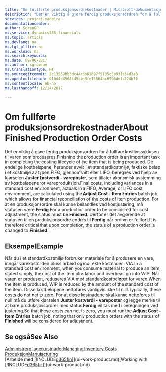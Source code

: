 ```yaml
---
title: "Om fullførte produksjonsordrekostnader | Microsoft-dokumentasjon"
description: "Det er viktig å gjøre ferdig produksjonsordren for å fullføre kostlivssyklusen til varen som produseres. De endelige kostbeløpene, herunder avvik i et standardkostmiljø, faktiske beløp i et kostmiljø av typen FIFO, gjennomsnitt eller LIFO, beregnes ved hjelp av kjørselen **Juster kostverdi - vareposter**."
services: project-madeira
documentationcenter: 
author: SorenGP
ms.service: dynamics365-financials
ms.topic: article
ms.devlang: na
ms.tgt_pltfrm: na
ms.workload: na
ms.search.keywords: 
ms.date: 09/06/2017
ms.author: sgroespe
ms.translationtype: HT
ms.sourcegitcommit: 2c13559bb3dc44cdb61697f5135c5b931e34d2a8
ms.openlocfilehash: 010d4d4568f45cbe8fe13864ac6996de1e224b76
ms.contentlocale: nb-no
ms.lasthandoff: 12/14/2017

---
```

# <a name="about-finished-production-order-costs"></a><span data-ttu-id="369bf-104">Om fullførte produksjonsordrekostnader</span><span class="sxs-lookup"><span data-stu-id="369bf-104">About Finished Production Order Costs</span></span>
<span data-ttu-id="369bf-105">Det er viktig å gjøre ferdig produksjonsordren for å fullføre kostlivssyklusen til varen som produseres.</span><span class="sxs-lookup"><span data-stu-id="369bf-105">Finishing the production order is an important task in completing the costing lifecycle of the item that is being produced.</span></span> <span data-ttu-id="369bf-106">De endelige kostbeløpene, herunder avvik i et standardkostmiljø, faktiske beløp i et kostmiljø av typen FIFO, gjennomsnitt eller LIFO, beregnes ved hjelp av kjørselen **Juster kostverdi - vareposter**, som tillater økonomisk avstemming av kostbeløpene for vareproduksjon.</span><span class="sxs-lookup"><span data-stu-id="369bf-106">Final costs, including variances in a standard cost environment, actuals in a FIFO, Average, or LIFO cost environment, are calculated using the **Adjust Cost - Item Entries** batch job, which allows for financial reconciliation of the costs of item production.</span></span> <span data-ttu-id="369bf-107">For at en produksjonsordre skal kunne behandles ved kostjustering, må statusen være **Ferdig**.</span><span class="sxs-lookup"><span data-stu-id="369bf-107">For a production order to be considered for cost adjustment, the status must be **Finished**.</span></span> <span data-ttu-id="369bf-108">Derfor er det avgjørende at statusen til en produksjonsordre endres til **Ferdig** når ordren er fullført.</span><span class="sxs-lookup"><span data-stu-id="369bf-108">It is therefore critical that upon completion, the status of a production order is changed to **Finished**.</span></span>  

## <a name="example"></a><span data-ttu-id="369bf-109">Eksempel</span><span class="sxs-lookup"><span data-stu-id="369bf-109">Example</span></span>  
 <span data-ttu-id="369bf-110">Når du i et standardkostmiljø forbruker materiale for å produsere en vare, inngår varekostnaden pluss arbeid og indirekte kostnader i VIA.</span><span class="sxs-lookup"><span data-stu-id="369bf-110">In a standard cost environment, when you consume material to produce an item, stated simply, the cost of the item plus labor and overhead go into WIP.</span></span> <span data-ttu-id="369bf-111">Når varen er produsert, reduseres VIA med standardkostbeløpet for varen.</span><span class="sxs-lookup"><span data-stu-id="369bf-111">When the item is produced, WIP is reduced by the amount of the standard cost of the item.</span></span> <span data-ttu-id="369bf-112">Disse kostbeløpene nettoføres vanligvis ikke til null.</span><span class="sxs-lookup"><span data-stu-id="369bf-112">Typically, these costs do not net to zero.</span></span> <span data-ttu-id="369bf-113">For at disse kostnadene skal kunne nettoføres til null må du utføre kjørselen **Juster kostverdi - vareposter** og legge merke til at bare produksjonsordrer med status **Ferdig** vil tas med i beregningen ved justering.</span><span class="sxs-lookup"><span data-stu-id="369bf-113">So that these costs can net to zero, you must run the **Adjust Cost - Item Entries** batch job, noting that only production orders with the status of **Finished** will be considered for adjustment.</span></span>  

## <a name="see-also"></a><span data-ttu-id="369bf-114">Se også</span><span class="sxs-lookup"><span data-stu-id="369bf-114">See Also</span></span>  
[<span data-ttu-id="369bf-115">Administrere lagerkostnader</span><span class="sxs-lookup"><span data-stu-id="369bf-115">Managing Inventory Costs</span></span>](finance-manage-inventory-costs.md)  
[<span data-ttu-id="369bf-116">Produksjon</span><span class="sxs-lookup"><span data-stu-id="369bf-116">Manufacturing</span></span>](production-manage-manufacturing.md)  
<span data-ttu-id="369bf-117">[Arbeide med [!INCLUDE[d365fin](includes/d365fin_md.md)]](ui-work-product.md)</span><span class="sxs-lookup"><span data-stu-id="369bf-117">[Working with [!INCLUDE[d365fin](includes/d365fin_md.md)]](ui-work-product.md)</span></span>

